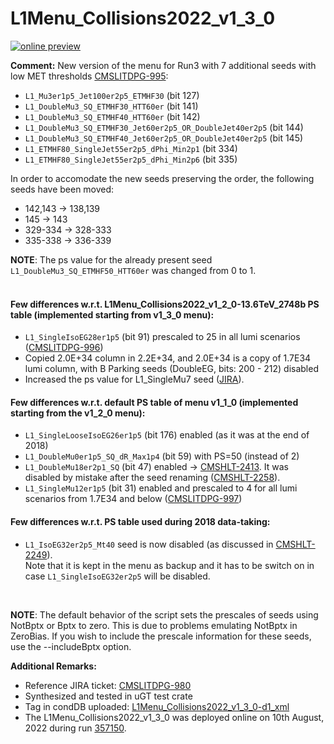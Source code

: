 # L1Menu_Collisions2022_v1_3_0

[![online preview](https://img.shields.io/badge/Online%20preview-click%20here-blue)](https://htmlpreview.github.io/?https://github.com/cms-l1-dpg/L1MenuRun3/blob/master/development/L1Menu_Collisions2022_v1_3_0/L1Menu_Collisions2022_v1_3_0.html)

**Comment:** 
New version of the menu for Run3 with 7 additional seeds with low MET thresholds [CMSLITDPG-995](https://its.cern.ch/jira/browse/CMSLITDPG-995):
   - `L1_Mu3er1p5_Jet100er2p5_ETMHF30` (bit 127) 
   - `L1_DoubleMu3_SQ_ETMHF30_HTT60er` (bit 141) 
   - `L1_DoubleMu3_SQ_ETMHF40_HTT60er` (bit 142) 
   - `L1_DoubleMu3_SQ_ETMHF30_Jet60er2p5_OR_DoubleJet40er2p5` (bit 144) 
   - `L1_DoubleMu3_SQ_ETMHF40_Jet60er2p5_OR_DoubleJet40er2p5` (bit 145) 
   - `L1_ETMHF80_SingleJet55er2p5_dPhi_Min2p1`  (bit 334) 
   - `L1_ETMHF80_SingleJet55er2p5_dPhi_Min2p6`  (bit 335) 

In order to accomodate the new seeds preserving the order, the following seeds have been moved:
   - 142,143 -> 138,139
   - 145 -> 143
   - 329-334 -> 328-333
   - 335-338 -> 336-339
   
**NOTE**: The ps value for the already present seed `L1_DoubleMu3_SQ_ETMHF50_HTT60er` was changed from 0 to 1.
<br/>
<br/>

#### Few differences w.r.t. L1Menu_Collisions2022_v1_2_0-13.6TeV_2748b PS table (implemented starting from v1_3_0 menu): 
- `L1_SingleIsoEG28er1p5` (bit 91) prescaled to 25 in all lumi scenarios ([CMSLITDPG-996](https://its.cern.ch/jira/browse/CMSLITDPG-996))
- Copied 2.0E+34 column in 2.2E+34, and 2.0E+34 is a copy of 1.7E34 lumi column, with B Parking seeds (DoubleEG, bits: 200 - 212) disabled
- Increased the ps value for L1_SingleMu7 seed ([JIRA](https://its.cern.ch/jira/browse/CMSLITDPG-992?focusedCommentId=4469684&page=com.atlassian.jira.plugin.system.issuetabpanels%3Acomment-tabpanel#comment-4469684)).

#### Few differences w.r.t. default PS table of menu v1_1_0 (implemented starting from the v1_2_0 menu):
- `L1_SingleLooseIsoEG26er1p5` (bit 176) enabled (as it was at the end of 2018)
- `L1_DoubleMu0er1p5_SQ_dR_Max1p4` (bit 59) with PS=50 (instead of 2)
- `L1_DoubleMu18er2p1_SQ` (bit 47) enabled -> [CMSHLT-2413](https://its.cern.ch/jira/browse/CMSHLT-2413). It was disabled by mistake after the seed renaming ([CMSHLT-2258](https://its.cern.ch/jira/browse/CMSHLT-2258)).
- `L1_SingleMu12er1p5` (bit 31) enabled and prescaled to 4 for all lumi scenarios from 1.7E34 and below ([CMSLITDPG-997](https://its.cern.ch/jira/browse/CMSLITDPG-997))

#### Few differences w.r.t. PS table used during 2018 data-taking:
- `L1_IsoEG32er2p5_Mt40` seed is now disabled (as discussed in [CMSHLT-2249](https://its.cern.ch/jira/browse/CMSHLT-2249)). <br/>
  Note that it is kept in the menu as backup and it has to be switch on in case `L1_SingleIsoEG32er2p5` will be disabled. 
   
<br/>

**NOTE**: The default behavior of the script sets the prescales of seeds using NotBptx or Bptx to zero. This is due to problems emulating NotBptx in ZeroBias. If you wish to include the prescale information for these seeds, use the --includeBptx option.


**Additional Remarks:**

- Reference JIRA ticket: [CMSLITDPG-980](https://its.cern.ch/jira/browse/CMSLITDPG-980)
- Synthesized and tested in uGT test crate
- Tag in condDB uploaded: [L1Menu_Collisions2022_v1_3_0-d1_xml](https://cms-conddb.cern.ch/cmsDbBrowser/list/Prod/tags/L1Menu_Collisions2022_v1_3_0-d1_xml)
- The L1Menu_Collisions2022_v1_3_0 was deployed online on 10th August, 2022 during run [357150](https://cmsoms.cern.ch/cms/runs/report?cms_run=357150&cms_run_sequence=GLOBAL-RUN).

